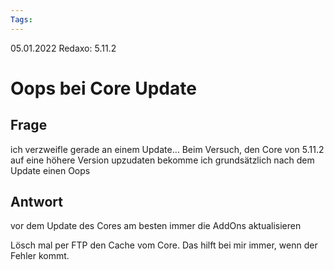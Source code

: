 ```yaml
---
Tags: 
---
```


05.01.2022
Redaxo: 5.11.2

# Oops bei Core Update


## Frage
ich verzweifle gerade an einem Update... Beim Versuch, den Core von 5.11.2 auf eine höhere Version upzudaten bekomme ich grundsätzlich nach dem Update einen Oops


## Antwort
vor dem Update des Cores am besten immer die AddOns aktualisieren

Lösch mal per FTP den Cache vom Core. Das hilft bei mir immer, wenn der Fehler kommt.



